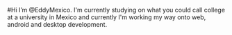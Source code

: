 #Hi
I’m @EddyMexico.
I'm currently studying on what you could call college at a university in Mexico and
currently I'm working my way onto web, android and desktop development. 

<!---
EddyMexico/EddyMexico is a ✨ special ✨ repository because its `README.md` (this file) appears on your GitHub profile.
You can click the Preview link to take a look at your changes.
--->
